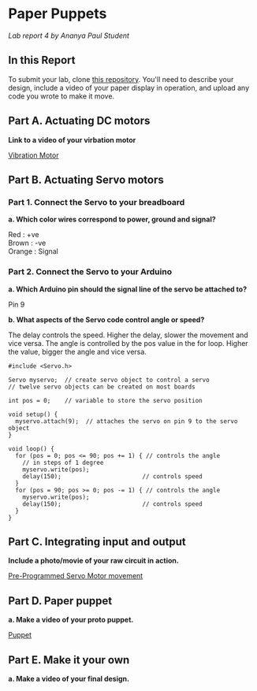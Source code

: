 # Paper Puppets

*Lab report 4 by Ananya Paul Student*

## In this Report

To submit your lab, clone [this repository](https://github.com/FAR-Lab/IDD-Fa18-Lab4). You'll need to describe your design, include a video of your paper display in operation, and upload any code you wrote to make it move.

## Part A. Actuating DC motors

**Link to a video of your virbation motor**

[Vibration Motor](https://youtu.be/5hCh_DmNyKA)

## Part B. Actuating Servo motors

### Part 1. Connect the Servo to your breadboard

**a. Which color wires correspond to power, ground and signal?**

Red : +ve
<br/>
Brown : -ve
<br/>
Orange : Signal

### Part 2. Connect the Servo to your Arduino

**a. Which Arduino pin should the signal line of the servo be attached to?**

Pin 9

**b. What aspects of the Servo code control angle or speed?**

The delay controls the speed. Higher the delay, slower the movement and vice versa. 
The angle is controlled by the pos value in the for loop. Higher the value, bigger the angle and vice versa.

```
#include <Servo.h>

Servo myservo;  // create servo object to control a servo
// twelve servo objects can be created on most boards

int pos = 0;    // variable to store the servo position

void setup() {
  myservo.attach(9);  // attaches the servo on pin 9 to the servo object
}

void loop() {
  for (pos = 0; pos <= 90; pos += 1) { // controls the angle
    // in steps of 1 degree
    myservo.write(pos);             
    delay(150);                       // controls speed
  }
  for (pos = 90; pos >= 0; pos -= 1) { // controls the angle
    myservo.write(pos);              
    delay(150);                       // controls speed
  }
}

```

## Part C. Integrating input and output

**Include a photo/movie of your raw circuit in action.**

[Pre-Programmed Servo Motor movement](https://youtu.be/-2SqL0_NraI)

## Part D. Paper puppet

**a. Make a video of your proto puppet.**

[Puppet](https://youtu.be/EooTCklrrcs)

## Part E. Make it your own

**a. Make a video of your final design.**
 
